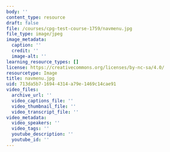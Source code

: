 ```yaml
---
body: ''
content_type: resource
draft: false
file: /courses/cpg-test-course-1759/navmenu.jpg
file_type: image/jpeg
image_metadata:
  caption: ''
  credit: ''
  image-alt: ''
learning_resource_types: []
license: https://creativecommons.org/licenses/by-nc-sa/4.0/
resourcetype: Image
title: navmenu.jpg
uid: 713da5b7-1694-4314-a79e-1469c14cae91
video_files:
  archive_url: ''
  video_captions_file: ''
  video_thumbnail_file: ''
  video_transcript_file: ''
video_metadata:
  video_speakers: ''
  video_tags: ''
  youtube_description: ''
  youtube_id: ''
---
```

